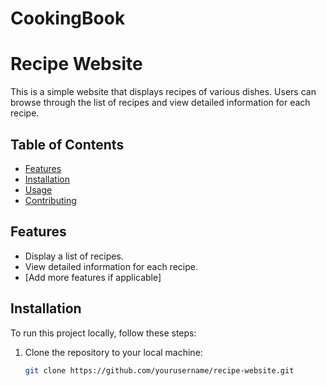 # CookingBook
# Recipe Website

This is a simple website that displays recipes of various dishes. Users can browse through the list of recipes and view detailed information for each recipe.

## Table of Contents

- [Features](#features)
- [Installation](#installation)
- [Usage](#usage)
- [Contributing](#contributing)


## Features

- Display a list of recipes.
- View detailed information for each recipe.
- [Add more features if applicable]



## Installation

To run this project locally, follow these steps:

1. Clone the repository to your local machine:

   ```bash
   git clone https://github.com/yourusername/recipe-website.git
